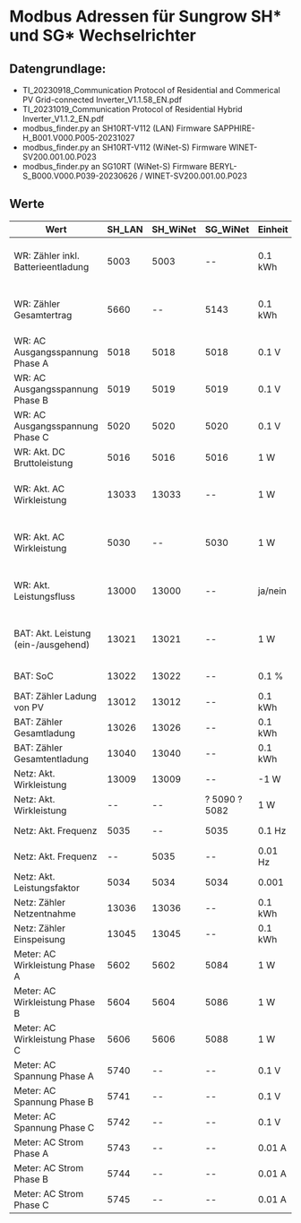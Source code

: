 # Modbus Adressen für Sungrow SH* und SG* Wechselrichter

## Datengrundlage:
* TI_20230918_Communication Protocol of Residential and Commerical PV Grid-connected Inverter_V1.1.58_EN.pdf
* TI_20231019_Communication Protocol of Residential Hybrid Inverter_V1.1.2_EN.pdf
* modbus_finder.py an SH10RT-V112 (LAN) Firmware SAPPHIRE-H_B001.V000.P005-20231027
* modbus_finder.py an SH10RT-V112 (WiNet-S) Firmware WINET-SV200.001.00.P023
* modbus_finder.py an SG10RT (WiNet-S) Firmware BERYL-S_B000.V000.P039-20230626 / WINET-SV200.001.00.P023

## Werte
| Wert                                | SH_LAN | SH_WiNet | SG_WiNet      | Einheit | Typ            | Bemerkung                                                        |
|-------------------------------------|--------|----------|---------------|---------|----------------|------------------------------------------------------------------|
| WR: Zähler inkl. Batterieentladung  | 5003   | 5003     | --            | 0.1 kWh | UINT_32 mixed  | Delta zu 'WR: Zähler Gesamtertrag' ist entladene **Netz**energie |
| WR: Zähler Gesamtertrag             | 5660   | --       | 5143          | 0.1 kWh | UINT_32 mixed  | Wirkleistungszähler, abweichend zu Gesamt-PV-Stromerzeugung      |
| WR: AC Ausgangsspannung Phase A     | 5018   | 5018     | 5018          | 0.1 V   | UINT_16 little | Unterscheidet sich pro WR (nicht vom Meter gemessen)             |
| WR: AC Ausgangsspannung Phase B     | 5019   | 5019     | 5019          | 0.1 V   | UINT_16 little | Unterscheidet sich pro WR (nicht vom Meter gemessen)             |
| WR: AC Ausgangsspannung Phase C     | 5020   | 5020     | 5020          | 0.1 V   | UINT_16 little | Unterscheidet sich pro WR (nicht vom Meter gemessen)             |
| WR: Akt. DC Bruttoleistung          | 5016   | 5016     | 5016          | 1 W     | INT_32 mixed   |                                                                  |
| WR: Akt. AC Wirkleistung            | 13033  | 13033    | --            | 1 W     | INT_32 mixed   | ggf. Speicherladung addieren für effektive PV-Leistung           |
| WR: Akt. AC Wirkleistung            | 5030   | --       | 5030          | 1 W     | INT_32 mixed   | 5030 "altes" Register, 13033 bevorzugt für SH Versionen          |
| WR: Akt. Leistungsfluss             | 13000  | 13000    | --            | ja/nein | 8-bit bitmask  | (v.r.) Bit0: PV-Erzeugung, Bit1: Batt. lädt, Bit2: Batt. entlädt |
| BAT: Akt. Leistung (ein-/ausgehend) | 13021  | 13021    | --            | 1 W     | UINT16 little  | Immer positiv, bei Be- und Entladung. WR Leistungsfluss beachten |
| BAT: SoC                            | 13022  | 13022    | --            | 0.1 %   | UINT16 little  |                                                                  |
| BAT: Zähler Ladung von PV           | 13012  | 13012    | --            | 0.1 kWh | UINT32 mixed   |                                                                  |
| BAT: Zähler Gesamtladung            | 13026  | 13026    | --            | 0.1 kWh | UINT32 mixed   |                                                                  |
| BAT: Zähler Gesamtentladung         | 13040  | 13040    | --            | 0.1 kWh | UINT32 mixed   |                                                                  |
| Netz: Akt. Wirkleistung             | 13009  | 13009    | --            | -1 W    | INT_32 mixed   |                                                                  |
| Netz: Akt. Wirkleistung             | --     | --       | ? 5090 ? 5082 | 1 W     | INT_32 mixed   |                                                                  |
| Netz: Akt. Frequenz                 | 5035   | --       | 5035          | 0.1 Hz  | UINT_16 little |                                                                  |
| Netz: Akt. Frequenz                 | --     | 5035     | --            | 0.01 Hz | UINT_16 little |                                                                  |
| Netz: Akt. Leistungsfaktor          | 5034   | 5034     | 5034          | 0.001   | INT_16 little  | Nur über alle Phasen vorhanden                                   |
| Netz: Zähler Netzentnahme           | 13036  | 13036    | --            | 0.1 kWh | UINT_32 mixed  |                                                                  |
| Netz: Zähler Einspeisung            | 13045  | 13045    | --            | 0.1 kWh | UINT_32 mixed  |                                                                  |
| Meter: AC Wirkleistung Phase A      | 5602   | 5602     | 5084          | 1 W     | INT_32 mixed   | Im Unterschied zu 13009 Vorzeichen korrekt                       |
| Meter: AC Wirkleistung Phase B      | 5604   | 5604     | 5086          | 1 W     | INT_32 mixed   | Im Unterschied zu 13009 Vorzeichen korrekt                       |
| Meter: AC Wirkleistung Phase C      | 5606   | 5606     | 5088          | 1 W     | INT_32 mixed   | Im Unterschied zu 13009 Vorzeichen korrekt                       |
| Meter: AC Spannung Phase A          | 5740   | --       | --            | 0.1 V   | UINT_16 little |                                                                  |
| Meter: AC Spannung Phase B          | 5741   | --       | --            | 0.1 V   | UINT_16 little |                                                                  |
| Meter: AC Spannung Phase C          | 5742   | --       | --            | 0.1 V   | UINT_16 little |                                                                  |
| Meter: AC Strom Phase A             | 5743   | --       | --            | 0.01 A  | UINT_16 little | Immer positiv, auch bei Einspeisung                              |
| Meter: AC Strom Phase B             | 5744   | --       | --            | 0.01 A  | UINT_16 little | Immer positiv, auch bei Einspeisung                              |
| Meter: AC Strom Phase C             | 5745   | --       | --            | 0.01 A  | UINT_16 little | Immer positiv, auch bei Einspeisung                              |
